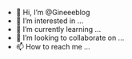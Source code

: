 - 👋 Hi, I’m @Gineeeblog
- 👀 I’m interested in ...
- 🌱 I’m currently learning ...
- 💞️ I’m looking to collaborate on ...
- 📫 How to reach me ...

<!---
Gineeeblog/Gineeeblog is a ✨ special ✨ repository because its `README.md` (this file) appears on your GitHub profile.
You can click the Preview link to take a look at your changes.
--->
